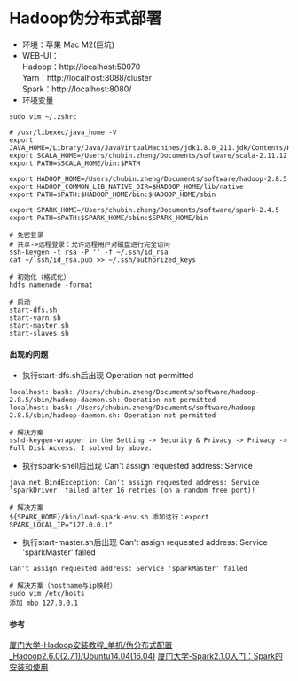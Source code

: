 # Hadoop伪分布式部署
+ 环境：苹果 Mac M2(巨坑)
+ WEB-UI：<br>
Hadoop：http://localhost:50070 <br>
Yarn：http://localhost:8088/cluster <br>
Spark：http://localhost:8080/ <br>
+ 环境变量
```shell
sudo vim ~/.zshrc

# /usr/libexec/java_home -V
export JAVA_HOME=/Library/Java/JavaVirtualMachines/jdk1.8.0_211.jdk/Contents/Home
export SCALA_HOME=/Users/chubin.zheng/Documents/software/scala-2.11.12
export PATH=$SCALA_HOME/bin:$PATH

export HADOOP_HOME=/Users/chubin.zheng/Documents/software/hadoop-2.8.5
export HADOOP_COMMON_LIB_NATIVE_DIR=$HADOOP_HOME/lib/native
export PATH=$PATH:$HADOOP_HOME/bin:$HADOOP_HOME/sbin

export SPARK_HOME=/Users/chubin.zheng/Documents/software/spark-2.4.5
export PATH=$PATH:$SPARK_HOME/sbin:$SPARK_HOME/bin

# 免密登录
# 共享->远程登录：允许远程用户对磁盘进行完全访问
ssh-keygen -t rsa -P '' -f ~/.ssh/id_rsa
cat ~/.ssh/id_rsa.pub >> ~/.ssh/authorized_keys

# 初始化（格式化）
hdfs namenode -format

# 启动
start-dfs.sh
start-yarn.sh
start-master.sh
start-slaves.sh
```

#### 出现的问题
+ 执行start-dfs.sh后出现 Operation not permitted
```shell
localhost: bash: /Users/chubin.zheng/Documents/software/hadoop-2.8.5/sbin/hadoop-daemon.sh: Operation not permitted
localhost: bash: /Users/chubin.zheng/Documents/software/hadoop-2.8.5/sbin/hadoop-daemon.sh: Operation not permitted

# 解决方案
sshd-keygen-wrapper in the Setting -> Security & Privacy -> Privacy -> Full Disk Access. I solved by above.
```
+ 执行spark-shell后出现 Can't assign requested address: Service
```shell
java.net.BindException: Can't assign requested address: Service 'sparkDriver' failed after 16 retries (on a random free port)!

# 解决方案
${SPARK_HOME}/bin/load-spark-env.sh 添加这行：export SPARK_LOCAL_IP="127.0.0.1"
```
+ 执行start-master.sh后出现 Can't assign requested address: Service 'sparkMaster' failed
```shell
Can't assign requested address: Service 'sparkMaster' failed

# 解决方案（hostname与ip映射）
sudo vim /etc/hosts
添加 mbp 127.0.0.1
```
#### 参考
[厦门大学-Hadoop安装教程_单机/伪分布式配置_Hadoop2.6.0(2.7.1)/Ubuntu14.04(16.04)](https://dblab.xmu.edu.cn/blog/7/)
[厦门大学-Spark2.1.0入门：Spark的安装和使用](https://dblab.xmu.edu.cn/blog/1307/)
